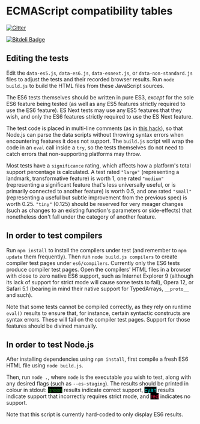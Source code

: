 ECMAScript compatibility tables
==================================================

[![Gitter](https://badges.gitter.im/Join%20Chat.svg)](https://gitter.im/kangax/compat-table?utm_source=badge&utm_medium=badge&utm_campaign=pr-badge&utm_content=badge)

[![Bitdeli Badge](https://d2weczhvl823v0.cloudfront.net/kangax/es5-compat-table/trend.png)](https://bitdeli.com/free "Bitdeli Badge")

Editing the tests
-----------------


Edit the `data-es5.js`, `data-es6.js`, `data-esnext.js`, or `data-non-standard.js` files to adjust the tests and their recorded browser results. Run `node build.js` to build the HTML files from these JavaScript sources.

The ES6 tests themselves should be written in pure ES3, *except* for the sole ES6 feature being tested (as well as any ES5 features strictly required to use the ES6 feature). ES Next tests may use any ES5 features that they wish, and only the ES6 features strictly required to use the ES Next feature.

The test code is placed in multi-line comments (as in [this hack](http://tomasz.janczuk.org/2013/05/multi-line-strings-in-javascript-and.html)), so that Node.js can parse the data scripts without throwing syntax errors when encountering features it does not support. The `build.js` script will wrap the code in an `eval` call inside a `try`, so the tests themselves do not need to catch errors that non-supporting platforms may throw.

Most tests have a `significance` rating, which affects how a platform's total support percentage is calculated. A test rated `"large"` (representing a landmark, transformative feature) is worth 1, one rated `"medium"` (representing a significant feature that's less universally useful, or is primarily connected to another feature) is worth 0.5, and one rated `"small"` (representing a useful but subtle improvement from the previous spec) is worth 0.25. `"tiny"` (0.125) should be reserved for very meager changes (such as changes to an existing function's parameters or side-effects) that nonetheless don't fall under the category of another feature.

In order to test compilers
-----------------


Run `npm install` to install the compilers under test (and remember to `npm update` them frequently).
Then run `node build.js compilers` to create compiler test pages under `es6/compilers`. Currently only the ES6 tests produce compiler test pages.
Open the compilers' HTML files in a browser with close to zero native ES6 support, such as Internet Explorer 9 (although its lack of support for strict mode will cause some tests to fail), Opera 12, or Safari 5.1 (bearing in mind their native support for TypedArrays, `__proto__` and such).

Note that some tests cannot be compiled correctly, as they rely on runtime `eval()` results to ensure that, for instance, certain syntactic constructs are syntax errors. These will fail on the compiler test pages. Support for those features should be divined manually.

In order to test Node.js
-----------------

After installing dependencies using `npm install`, first compile a fresh ES6 HTML file using `node build.js`.

Then, run `node .`, where `node` is the executable you wish to test, along with any desired flags (such as `--es-staging`). The results should be printed in colour in stdout: <span style='background:black;color:forestgreen'>green</span> results indicate correct support, <span style='background:black;color:aqua'>cyan</span> results indicate support that incorrectly requires strict mode, and <span style='background:black;color:crimson'>red</span> indicates no support.

Note that this script is currently hard-coded to only display ES6 results.
